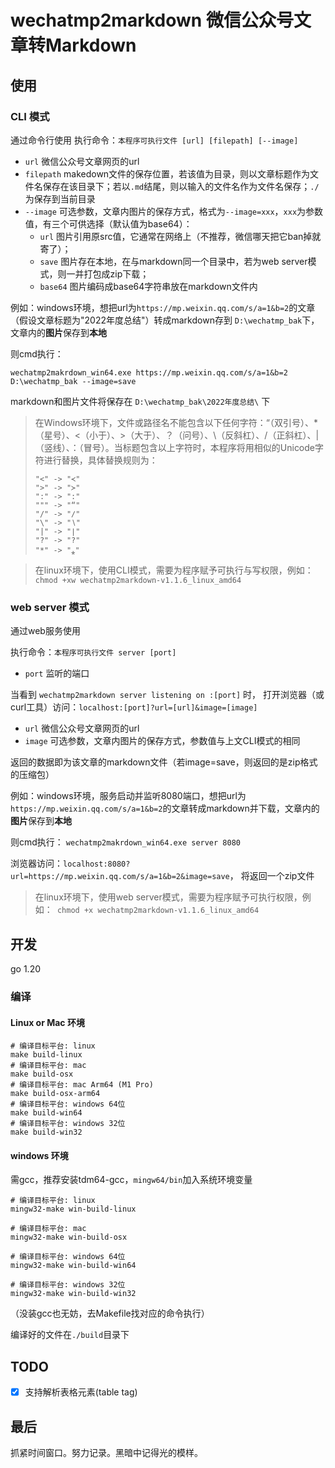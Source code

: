 # wechatmp2markdown 微信公众号文章转Markdown

## 使用
### CLI 模式
通过命令行使用
执行命令：`本程序可执行文件 [url] [filepath] [--image]`
- `url`      微信公众号文章网页的url
- `filepath` makedown文件的保存位置，若该值为目录，则以文章标题作为文件名保存在该目录下；若以`.md`结尾，则以输入的文件名作为文件名保存；`./`为保存到当前目录
- `--image` 可选参数，文章内图片的保存方式，格式为`--image=xxx`，`xxx`为参数值，有三个可供选择（默认值为base64）：
    - `url` 图片引用原src值，它通常在网络上（不推荐，微信哪天把它ban掉就寄了）；
    - `save` 图片存在本地，在与markdown同一个目录中，若为web server模式，则一并打包成zip下载；
    - `base64` 图片编码成base64字符串放在markdown文件内

例如：windows环境，想把url为`https://mp.weixin.qq.com/s/a=1&b=2`的文章（假设文章标题为"2022年度总结"）转成markdown存到 `D:\wechatmp_bak`下，文章内的**图片**保存到**本地**

则cmd执行： 
```
wechatmp2makrdown_win64.exe https://mp.weixin.qq.com/s/a=1&b=2 D:\wechatmp_bak --image=save
```

markdown和图片文件将保存在 `D:\wechatmp_bak\2022年度总结\` 下

> 在Windows环境下，文件或路径名不能包含以下任何字符：“（双引号）、*（星号）、<（小于）、>（大于）、？（问号）、\（反斜杠）、/（正斜杠）、|（竖线）、：（冒号）。当标题包含以上字符时，本程序将用相似的Unicode字符进行替换，具体替换规则为：  
> ```
> "<" -> "≺"
> ">" -> "≻"
> ":" -> ":"
> """ -> "“"
> "/" -> "∕"
> "\" -> "∖"
> "|" -> "∣"
> "?" -> "?"
> "*" -> "⁎"
> ```

> 在linux环境下，使用CLI模式，需要为程序赋予可执行与写权限，例如：` chmod +xw wechatmp2markdown-v1.1.6_linux_amd64`

### web server 模式
通过web服务使用

执行命令：`本程序可执行文件 server [port]`
- `port` 监听的端口

当看到 `wechatmp2markdown server listening on :[port]` 时，
打开浏览器（或curl工具）访问：`localhost:[port]?url=[url]&image=[image]`
- `url`   微信公众号文章网页的url
- `image` 可选参数，文章内图片的保存方式，参数值与上文CLI模式的相同

返回的数据即为该文章的markdown文件（若image=save，则返回的是zip格式的压缩包）

例如：windows环境，服务启动并监听8080端口，想把url为`https://mp.weixin.qq.com/s/a=1&b=2`的文章转成markdown并下载，文章内的**图片**保存到**本地**

则cmd执行： `wechatmp2makrdown_win64.exe server 8080`

浏览器访问：`localhost:8080?url=https://mp.weixin.qq.com/s/a=1&b=2&image=save`，
将返回一个zip文件

> 在linux环境下，使用web server模式，需要为程序赋予可执行权限，例如：` chmod +x wechatmp2markdown-v1.1.6_linux_amd64`

## 开发
go 1.20
### 编译
#### Linux or Mac 环境
```
# 编译目标平台: linux
make build-linux
# 编译目标平台: mac
make build-osx
# 编译目标平台: mac Arm64 (M1 Pro)
make build-osx-arm64
# 编译目标平台: windows 64位
make build-win64
# 编译目标平台: windows 32位
make build-win32
```
#### windows 环境
需gcc，推荐安装tdm64-gcc，`mingw64/bin`加入系统环境变量
```
# 编译目标平台: linux
mingw32-make win-build-linux

# 编译目标平台: mac
mingw32-make win-build-osx

# 编译目标平台: windows 64位
mingw32-make win-build-win64

# 编译目标平台: windows 32位
mingw32-make win-build-win32
```
（没装gcc也无妨，去Makefile找对应的命令执行）

编译好的文件在`./build`目录下

## TODO
- [x] 支持解析表格元素(table tag)

## 最后
抓紧时间窗口。努力记录。黑暗中记得光的模样。
